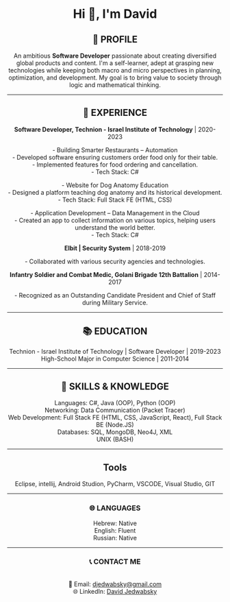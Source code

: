<h1 align="center">Hi 👋, I'm David</h1>

<h2 align="center">🚀 PROFILE</h2>
<p align="center">An ambitious <strong>Software Developer</strong> passionate about creating diversified global products and content. I'm a self-learner, adept at grasping new technologies while keeping both macro and micro perspectives in planning, optimization, and development. My goal is to bring value to society through logic and mathematical thinking.</p>

---

<h2 align="center">💼 EXPERIENCE</h2>
<p align="center"><strong>Software Developer, Technion - Israel Institute of Technology</strong> | 2020-2023</p>
<p align="center">
- Building Smarter Restaurants – Automation <br>
  - Developed software ensuring customers order food only for their table.<br>
  - Implemented features for food ordering and cancellation.<br>
  - Tech Stack: C#
</p>
<p align="center">
- Website for Dog Anatomy Education <br>
  - Designed a platform teaching dog anatomy and its historical development.<br>
  - Tech Stack: Full Stack FE (HTML, CSS)
</p>
<p align="center">
- Application Development – Data Management in the Cloud <br>
  - Created an app to collect information on various topics, helping users understand the world better.<br>
  - Tech Stack: C#
</p>
<p align="center"><strong>Elbit | Security System</strong> | 2018-2019</p>
<p align="center">- Collaborated with various security agencies and technologies.</p>
<p align="center"><strong>Infantry Soldier and Combat Medic, Golani Brigade 12th Battalion</strong> | 2014-2017</p>
<p align="center">- Recognized as an Outstanding Candidate President and Chief of Staff during Military Service.</p>

---

<h2 align="center">📚 EDUCATION</h2>
<p align="center">
  Technion - Israel Institute of Technology | Software Developer | 2019-2023 <br>
  High-School Major in Computer Science | 2011-2014
</p>

---

<h2 align="center">🔧 SKILLS & KNOWLEDGE</h2>
<p align="center">
  Languages: C#, Java (OOP), Python (OOP) <br>
  Networking: Data Communication (Packet Tracer) <br>
  Web Development: Full Stack FE (HTML, CSS, JavaScript, React), Full Stack BE (Node.JS) <br>
  Databases: SQL, MongoDB, Neo4J, XML<br>
  UNIX (BASH)
</p>

---

<h2 align="center">Tools</h2>
<p align="center">Eclipse, intellij, Android Studion, PyCharm, VSCODE, Visual Studio, GIT</p>

---

<h3 align="center">🌐 LANGUAGES</h3>
<p align="center">
  Hebrew: Native <br>
  English: Fluent <br>
  Russian: Native
</p>

---

<h3 align="center">📞 CONTACT ME</h3>
<p align="center">
 <br>
  📧 Email: <a href="mailto:djedwabsky@gmail.com">djedwabsky@gmail.com</a> <br>
  🌐 LinkedIn: <a href="https://www.linkedin.com/in/david-jedwabsky-45798a23a/?original_referer=">David Jedwabsky</a> <br>
</p>
